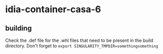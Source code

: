 # idia-container-casa-6


## building
Check the .def file for the .whl files that need to be present in the build directory.
Don't forget to `export SINGULARITY_TMPDIR=somethingsomething`

